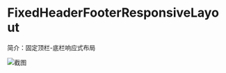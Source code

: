 # FixedHeaderFooterResponsiveLayout

简介：固定顶栏-底栏响应式布局

![截图](https://img.alicdn.com/tfs/TB1mH8kirYI8KJjy0FaXXbAiVXa-2614-1298.png)
